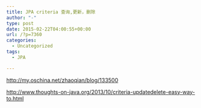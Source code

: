 ```yaml
---
title: JPA criteria 查询,更新，删除
author: "-"
type: post
date: 2015-02-22T04:00:55+00:00
url: /?p=7360
categories:
  - Uncategorized
tags:
  - JPA

---
```

http://my.oschina.net/zhaoqian/blog/133500

http://www.thoughts-on-java.org/2013/10/criteria-updatedelete-easy-way-to.html